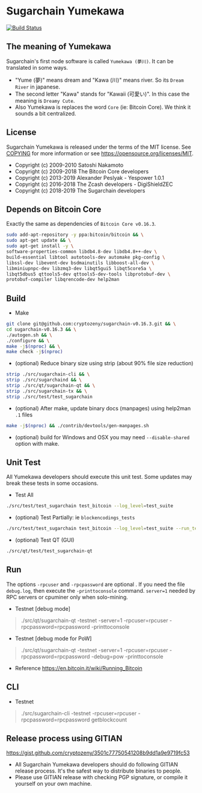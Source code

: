 Sugarchain Yumekawa
===================

[![Build Status](https://travis-ci.com/cryptozeny/sugarchain-v0.16.3.svg?token=KrYycpAcc7g95pAVRykP&branch=master-v0.16.3)](https://travis-ci.com/cryptozeny/sugarchain-v0.16.3)

The meaning of Yumekawa
-----------------------

Sugarchain's first node software is called `Yumekawa (夢川)`. It can be translated in some ways.
 - "Yume (夢)" means dream and "Kawa (川)" means river. So its `Dream River` in japanese.
 - The second letter "Kawa" stands for "Kawaii (可愛い)". In this case the meaning is `Dreamy Cute`.
 - Also Yumekawa is replaces the word `Core` (ie: Bitcoin Core). We think it sounds a bit centralized.

License
-------

Sugarchain Yumekawa is released under the terms of the MIT license. See [COPYING](COPYING) for more
information or see https://opensource.org/licenses/MIT.
- Copyright (c) 2009-2010 Satoshi Nakamoto
- Copyright (c) 2009-2018 The Bitcoin Core developers
- Copyright (c) 2013-2019 Alexander Peslyak - Yespower 1.0.1
- Copyright (c) 2016-2018 The Zcash developers - DigiShieldZEC
- Copyright (c) 2018-2019 The Sugarchain developers

Depends on Bitcoin Core
--------------

Exactly the same as dependencies of `Bitcoin Core v0.16.3`.

```bash
sudo add-apt-repository -y ppa:bitcoin/bitcoin && \
sudo apt-get update && \
sudo apt-get install -y \
software-properties-common libdb4.8-dev libdb4.8++-dev \
build-essential libtool autotools-dev automake pkg-config \
libssl-dev libevent-dev bsdmainutils libboost-all-dev \
libminiupnpc-dev libzmq3-dev libqt5gui5 libqt5core5a \
libqt5dbus5 qttools5-dev qttools5-dev-tools libprotobuf-dev \
protobuf-compiler libqrencode-dev help2man
```

Build
-----

 * Make

```bash
git clone git@github.com:cryptozeny/sugarchain-v0.16.3.git && \
cd sugarchain-v0.16.3 && \
./autogen.sh && \
./configure && \
make -j$(nproc) && \
make check -j$(nproc)
```

 * (optional) Reduce binary size using strip (about 90% file size reduction)

```bash
strip ./src/sugarchain-cli && \
strip ./src/sugarchaind && \
strip ./src/qt/sugarchain-qt && \
strip ./src/sugarchain-tx && \
strip ./src/test/test_sugarchain
```

 * (optional) After make, update binary docs (manpages) using help2man `.1` files

```bash
make -j$(nproc) && ./contrib/devtools/gen-manpages.sh
```

 * (optional) build for Windows and OSX you may need `--disable-shared` option with make.

Unit Test
---------

All Yumekawa developers should execute this unit test. Some updates may break these tests in some occasions.

 * Test All
 ```bash
 ./src/test/test_sugarchain test_bitcoin --log_level=test_suite
 ```
 
 * (optional) Test Partially: ie `blockencodings_tests`
 ```bash
 ./src/test/test_sugarchain test_bitcoin --log_level=test_suite --run_test=blockencodings_tests
 ```
 
 * (optional) Test QT (GUI)
 ```bash
 ./src/qt/test/test_sugarchain-qt
 ```

Run
---

The options `-rpcuser` and `-rpcpassword` are optional . If you need the file `debug.log`, then execute the `-printtoconsole` command. `server=1` needed by RPC servers or cpuminer only when solo-mining.

 * Testnet [debug mode]
 > ./src/qt/sugarchain-qt -testnet -server=1 -rpcuser=rpcuser -rpcpassword=rpcpassword -printtoconsole

 * Testnet [debug mode for PoW]
 > ./src/qt/sugarchain-qt -testnet -server=1 -rpcuser=rpcuser -rpcpassword=rpcpassword -debug=pow -printtoconsole

 * Reference https://en.bitcoin.it/wiki/Running_Bitcoin

CLI
---

 * Testnet
 > ./src/sugarchain-cli -testnet -rpcuser=rpcuser -rpcpassword=rpcpassword getblockcount

Release process using GITIAN
----------------------------

https://gist.github.com/cryptozeny/3501c77750541208b9dd1a9e9719fc53

 * All Sugarchain Yumekawa developers should do following GITIAN release process. It's the safest way to distribute binaries to people.
 * Please use GITIAN release with checking PGP signature, or compile it yourself on your own machine.
 
